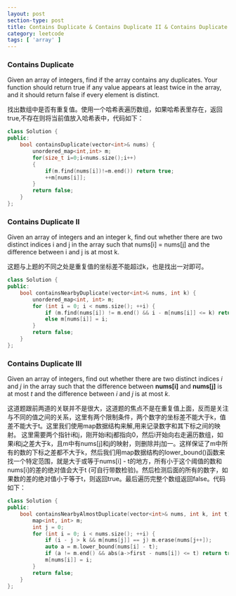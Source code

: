 ```yaml
---
layout: post
section-type: post
title: Contains Duplicate & Contains Duplicate II & Contains Duplicate III
category: leetcode
tags: [ 'array' ]
---
```


### Contains Duplicate

Given an array of integers, find if the array contains any duplicates. Your function should return true if any value appears at least twice in the array, and it should return false if every element is distinct. 

找出数组中是否有重复值。使用一个哈希表遍历数组，如果哈希表里存在，返回true,不存在则将当前值放入哈希表中，代码如下：

```cpp
class Solution {
public:
    bool containsDuplicate(vector<int>& nums) {
        unordered_map<int,int> m;
        for(size_t i=0;i<nums.size();i++)
        {
            if(m.find(nums[i])!=m.end()) return true;
            ++m[nums[i]];
        }
        return false;
    }
};
```

### Contains Duplicate II

Given an array of integers and an integer k, find out whether there are two distinct indices i and j in the array such that nums[i] = nums[j] and the difference between i and j is at most k.

这题与上题的不同之处是重复值的坐标差不能超过k，也是找出一对即可。

```cpp
class Solution {
public:
    bool containsNearbyDuplicate(vector<int>& nums, int k) {
        unordered_map<int, int> m;
        for (int i = 0; i < nums.size(); ++i) {
            if (m.find(nums[i]) != m.end() && i - m[nums[i]] <= k) return true;
            else m[nums[i]] = i;
        }
        return false;
    }
};
```

### Contains Duplicate III

Given an array of integers, find out whether there are two distinct indices <i>i</i> and <i>j</i> in the array such that the difference between <b>nums[i]</b> and <b>nums[j]</b> is at most <i>t</i> and the difference between <i>i</i> and <i>j</i> is at most <i>k</i>.  

这道题跟前两道的关联并不是很大，这道题的焦点不是在重复值上面，反而是关注与不同的值之间的关系，这里有两个限制条件，两个数字的坐标差不能大于k，值差不能大于t。这里我们使用map数据结构来解,用来记录数字和其下标之间的映射。 这里需要两个指针i和j，刚开始i和j都指向0，然后i开始向右走遍历数组，如果i和j之差大于k，且m中有nums[j]和j的映射，则删除并j加一。这样保证了m中所有的数的下标之差都不大于k，然后我们用map数据结构的lower_bound()函数来找一个特定范围，就是大于或等于nums[i] - t的地方，所有小于这个阈值的数和nums[i]的差的绝对值会大于t (可自行带数检验)。然后检测后面的所有的数字，如果数的差的绝对值小于等于t，则返回true。最后遍历完整个数组返回false。代码如下：

```cpp
class Solution {
public:
    bool containsNearbyAlmostDuplicate(vector<int>& nums, int k, int t) {
        map<int, int> m;
        int j = 0;
        for (int i = 0; i < nums.size(); ++i) {
            if (i - j > k && m[nums[j]] == j) m.erase(nums[j++]);
            auto a = m.lower_bound(nums[i] - t);
            if (a != m.end() && abs(a->first - nums[i]) <= t) return true;
            m[nums[i]] = i;
        }
        return false;
    }
};
```
